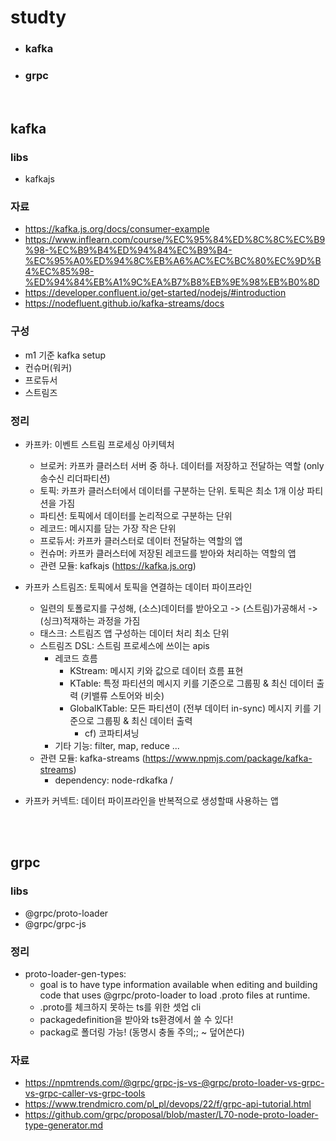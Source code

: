 # studty
 - ### kafka
 - ### grpc
</br>

## kafka

### libs
 - kafkajs
### 자료
 - https://kafka.js.org/docs/consumer-example
 - https://www.inflearn.com/course/%EC%95%84%ED%8C%8C%EC%B9%98-%EC%B9%B4%ED%94%84%EC%B9%B4-%EC%95%A0%ED%94%8C%EB%A6%AC%EC%BC%80%EC%9D%B4%EC%85%98-%ED%94%84%EB%A1%9C%EA%B7%B8%EB%9E%98%EB%B0%8D
 - https://developer.confluent.io/get-started/nodejs/#introduction
 - https://nodefluent.github.io/kafka-streams/docs

 ### 구성
  - m1 기준 kafka setup
  - 컨슈머(워커)
  - 프로듀서
  - 스트림즈

### 정리
 - 카프카: 이벤트 스트림 프로세싱 아키텍처
    - 브로커: 카프카 클러스터 서버 중 하나. 데이터를 저장하고 전달하는 역할 (only 송수신 리더파티션)
    - 토픽: 카프카 클러스터에서 데이터를 구분하는 단위. 토픽은 최소 1개 이상 파티션을 가짐
    - 파티션: 토픽에서 데이터를 논리적으로 구분하는 단위
    - 레코드: 메시지를 담는 가장 작은 단위
    - 프로듀서: 카프카 클러스터로 데이터 전달하는 역할의 앱
    - 컨슈머: 카프카 클러스터에 저장된 레코드를 받아와 처리하는 역할의 앱
    - 관련 모듈: kafkajs (https://kafka.js.org)

 - 카프카 스트림즈: 토픽에서 토픽을 연결하는 데이터 파이프라인
    - 일련의 토폴로지를 구성해, (소스)데이터를 받아오고 -> (스트림)가공해서 -> (싱크)적재하는 과정을 가짐
    - 태스크: 스트림즈 앱 구성하는 데이터 처리 최소 단위
    - 스트림즈 DSL: 스트림 프로세스에 쓰이는 apis
         - 레코드 흐름
            - KStream: 메시지 키와 값으로 데이터 흐름 표현
            - KTable: 특정 파티션의 메시지 키를 기준으로 그룹핑 & 최신 데이터 출력 (키밸류 스토어와 비슷)
            - GlobalKTable: 모든 파티션이 (전부 데이터 in-sync) 메시지 키를 기준으로 그룹핑 & 최신 데이터 출력
               - cf) 코파티셔닝
         - 기타 기능: filter, map, reduce ...
    - 관련 모듈: kafka-streams (https://www.npmjs.com/package/kafka-streams)
         - dependency: node-rdkafka / 

 - 카프카 커넥트: 데이터 파이프라인을 반복적으로 생성할때 사용하는 앱

</br></br>
## grpc
### libs
 - @grpc/proto-loader
 - @grpc/grpc-js

### 정리
 - proto-loader-gen-types:
    - goal is to have type information available when editing and building code that uses @grpc/proto-loader to load .proto files at runtime.
    - .proto를 체크하지 못하는 ts를 위한 셋업 cli
    - packagedefinition을 받아와 ts환경에서 쓸 수 있다!
    - packag로 폴더링 가능! (동명시 충돌 주의;; ~ 덮어쓴다)
### 자료
 - https://npmtrends.com/@grpc/grpc-js-vs-@grpc/proto-loader-vs-grpc-vs-grpc-caller-vs-grpc-tools
 - https://www.trendmicro.com/pl_pl/devops/22/f/grpc-api-tutorial.html
 - https://github.com/grpc/proposal/blob/master/L70-node-proto-loader-type-generator.md